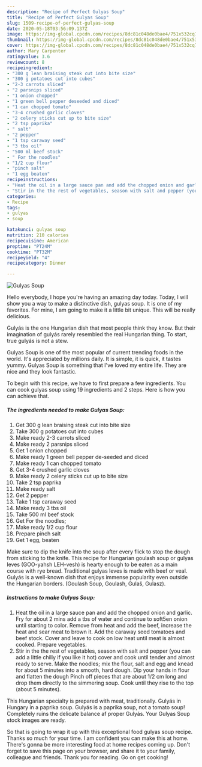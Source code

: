 ```yaml
---
description: "Recipe of Perfect Gulyas Soup"
title: "Recipe of Perfect Gulyas Soup"
slug: 1509-recipe-of-perfect-gulyas-soup
date: 2020-05-18T03:56:09.137Z
image: https://img-global.cpcdn.com/recipes/8dc81c048de0bae4/751x532cq70/gulyas-soup-recipe-main-photo.jpg
thumbnail: https://img-global.cpcdn.com/recipes/8dc81c048de0bae4/751x532cq70/gulyas-soup-recipe-main-photo.jpg
cover: https://img-global.cpcdn.com/recipes/8dc81c048de0bae4/751x532cq70/gulyas-soup-recipe-main-photo.jpg
author: Mary Carpenter
ratingvalue: 3.6
reviewcount: 8
recipeingredient:
- "300 g lean braising steak cut into bite size"
- "300 g potatoes cut into cubes"
- "2-3 carrots sliced"
- "2 parsnips sliced"
- "1 onion chopped"
- "1 green bell pepper deseeded and diced"
- "1 can chopped tomato"
- "3-4 crushed garlic cloves"
- "2 celery sticks cut up to bite size"
- "2 tsp paprika"
- " salt"
- "2 pepper"
- "1 tsp caraway seed"
- "3 tbs oil"
- "500 ml beef stock"
- " For the noodles"
- "1/2 cup flour"
- "pinch salt"
- "1 egg beaten"
recipeinstructions:
- "Heat the oil in a large sauce pan and add the chopped onion and garlic. Fry for about 2 mins add a tbs of water and continue to soft5en onion until starting to color. Remove from heat and add the beef, increase the heat and sear meat to brown it. Add the caraway seed tomatoes and beef stock. Cover and leave to cook on low heat until meat is almost cooked. Prepare vegetables."
- "Stir in the the rest of vegetables, season with salt and pepper (you can add a little chilly if you like it hot) cover and cook until tender and almost ready to serve. Make the noodles; mix the flour, salt and egg and knead for about 5 minutes into a smooth, hard dough. Dip your hands in flour and flatten the dough Pinch off pieces that are about 1/2 cm long and drop them directly to the simmering soup. Cook until they rise to the top (about 5 minutes)."
categories:
- Recipe
tags:
- gulyas
- soup

katakunci: gulyas soup 
nutrition: 210 calories
recipecuisine: American
preptime: "PT24M"
cooktime: "PT32M"
recipeyield: "4"
recipecategory: Dinner

---
```



![Gulyas Soup](https://img-global.cpcdn.com/recipes/8dc81c048de0bae4/751x532cq70/gulyas-soup-recipe-main-photo.jpg)

Hello everybody, I hope you're having an amazing day today. Today, I will show you a way to make a distinctive dish, gulyas soup. It is one of my favorites. For mine, I am going to make it a little bit unique. This will be really delicious.

Gulyás is the one Hungarian dish that most people think they know. But their imagination of gulyás rarely resembled the real Hungarian thing. To start, true gulyás is not a stew.

Gulyas Soup is one of the most popular of current trending foods in the world. It's appreciated by millions daily. It is simple, it is quick, it tastes yummy. Gulyas Soup is something that I've loved my entire life. They are nice and they look fantastic.


To begin with this recipe, we have to first prepare a few ingredients. You can cook gulyas soup using 19 ingredients and 2 steps. Here is how you can achieve that.

<!--inarticleads1-->

##### The ingredients needed to make Gulyas Soup:

1. Get 300 g lean braising steak cut into bite size
1. Take 300 g potatoes cut into cubes
1. Make ready 2-3 carrots sliced
1. Make ready 2 parsnips sliced
1. Get 1 onion chopped
1. Make ready 1 green bell pepper de-seeded and diced
1. Make ready 1 can chopped tomato
1. Get 3-4 crushed garlic cloves
1. Make ready 2 celery sticks cut up to bite size
1. Take 2 tsp paprika
1. Make ready  salt
1. Get 2 pepper
1. Take 1 tsp caraway seed
1. Make ready 3 tbs oil
1. Take 500 ml beef stock
1. Get  For the noodles;
1. Make ready 1/2 cup flour
1. Prepare pinch salt
1. Get 1 egg, beaten


Make sure to dip the knife into the soup after every flick to stop the dough from sticking to the knife. This recipe for Hungarian goulash soup or gulyas leves (GOO-yahsh LEH-vesh) is hearty enough to be eaten as a main course with rye bread. Traditional gulyas leves is made with beef or veal. Gulyás is a well-known dish that enjoys immense popularity even outside the Hungarian borders. (Goulash Soup, Goulash, Gulaš, Gulasz). 

<!--inarticleads2-->

##### Instructions to make Gulyas Soup:

1. Heat the oil in a large sauce pan and add the chopped onion and garlic. Fry for about 2 mins add a tbs of water and continue to soft5en onion until starting to color. Remove from heat and add the beef, increase the heat and sear meat to brown it. Add the caraway seed tomatoes and beef stock. Cover and leave to cook on low heat until meat is almost cooked. Prepare vegetables.
1. Stir in the the rest of vegetables, season with salt and pepper (you can add a little chilly if you like it hot) cover and cook until tender and almost ready to serve. Make the noodles; mix the flour, salt and egg and knead for about 5 minutes into a smooth, hard dough. Dip your hands in flour and flatten the dough Pinch off pieces that are about 1/2 cm long and drop them directly to the simmering soup. Cook until they rise to the top (about 5 minutes).


This Hungarian specialty is prepared with meat, traditionally. Gulyás in Hungary in a paprika soup. Gulyás is a paprika soup, not a tomato soup! Completely ruins the delicate balance af proper Gulyás. Your Gulyas Soup stock images are ready. 

So that is going to wrap it up with this exceptional food gulyas soup recipe. Thanks so much for your time. I am confident you can make this at home. There's gonna be more interesting food at home recipes coming up. Don't forget to save this page on your browser, and share it to your family, colleague and friends. Thank you for reading. Go on get cooking!
